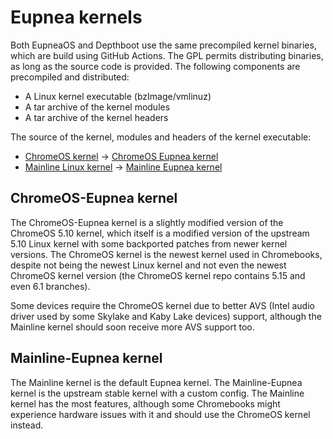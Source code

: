 # Eupnea kernels

Both EupneaOS and Depthboot use the same precompiled kernel binaries, which are build using GitHub Actions.
The GPL permits distributing binaries, as long as the source code is provided. The following components are precompiled
and distributed:

* A Linux kernel executable (bzImage/vmlinuz)
* A tar archive of the kernel modules
* A tar archive of the kernel headers

The source of the kernel, modules and headers of the kernel executable:

* [ChromeOS kernel](https://chromium.googlesource.com/chromiumos/third_party/kernel)
  -> [ChromeOS Eupnea kernel](https://github.com/eupnea-project/chromeos-kernel)
* [Mainline Linux kernel](https://github.com/torvalds/linux)
  -> [Mainline Eupnea kernel](https://github.com/eupnea-project/mainline-kernel)

## ChromeOS-Eupnea kernel

The ChromeOS-Eupnea kernel is a slightly modified version of the ChromeOS 5.10 kernel, which itself is a modified
version of the upstream 5.10 Linux kernel with some backported patches from newer kernel versions. The ChromeOS kernel
is the newest kernel used in Chromebooks, despite not being the newest Linux kernel and not even the newest ChromeOS
kernel version (the ChromeOS kernel repo contains 5.15 and even 6.1 branches).

Some devices require the ChromeOS kernel due to better AVS (Intel audio driver used by some Skylake and Kaby Lake
devices) support, although the Mainline kernel should soon receive more AVS support too.

## Mainline-Eupnea kernel

The Mainline kernel is the default Eupnea kernel.
The Mainline-Eupnea kernel is the upstream stable kernel with a custom config. The Mainline kernel has the most
features, although some Chromebooks might experience hardware issues with it and should use the ChromeOS kernel instead.
